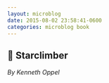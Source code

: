 ```yaml
---
layout: microblog
date: 2015-08-02 23:58:41-0600
categories: microblog book
---
```

## 📖 Starclimber
*By Kenneth Oppel*